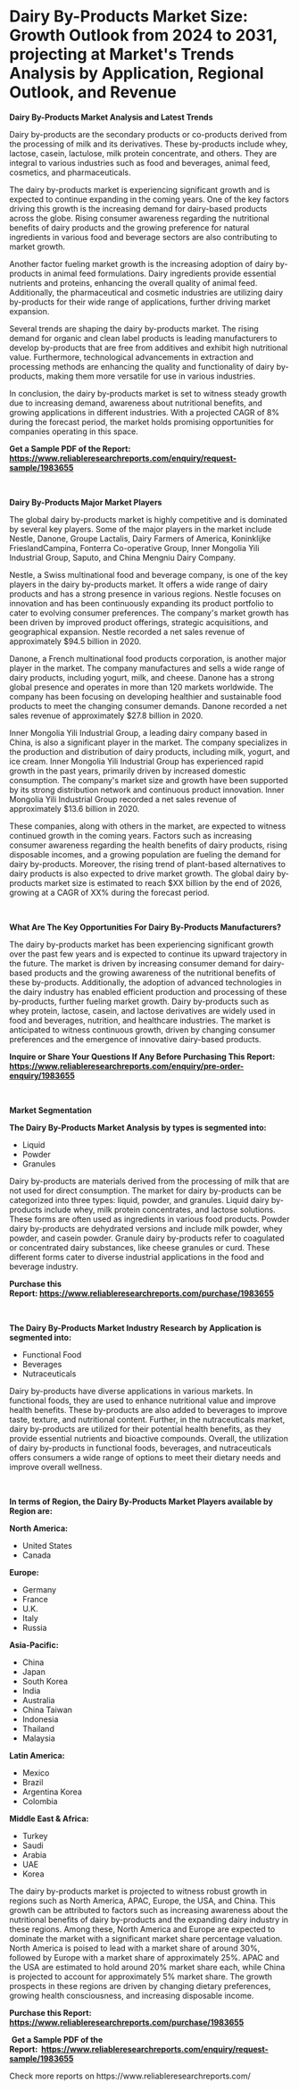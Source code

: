<p><h1>Dairy By-Products Market Size: Growth Outlook from 2024 to 2031, projecting at Market's Trends Analysis by Application, Regional Outlook, and Revenue</h1></p><p><strong>Dairy By-Products Market Analysis and Latest Trends</strong></p>
<p><p>Dairy by-products are the secondary products or co-products derived from the processing of milk and its derivatives. These by-products include whey, lactose, casein, lactulose, milk protein concentrate, and others. They are integral to various industries such as food and beverages, animal feed, cosmetics, and pharmaceuticals.</p><p>The dairy by-products market is experiencing significant growth and is expected to continue expanding in the coming years. One of the key factors driving this growth is the increasing demand for dairy-based products across the globe. Rising consumer awareness regarding the nutritional benefits of dairy products and the growing preference for natural ingredients in various food and beverage sectors are also contributing to market growth.</p><p>Another factor fueling market growth is the increasing adoption of dairy by-products in animal feed formulations. Dairy ingredients provide essential nutrients and proteins, enhancing the overall quality of animal feed. Additionally, the pharmaceutical and cosmetic industries are utilizing dairy by-products for their wide range of applications, further driving market expansion.</p><p>Several trends are shaping the dairy by-products market. The rising demand for organic and clean label products is leading manufacturers to develop by-products that are free from additives and exhibit high nutritional value. Furthermore, technological advancements in extraction and processing methods are enhancing the quality and functionality of dairy by-products, making them more versatile for use in various industries.</p><p>In conclusion, the dairy by-products market is set to witness steady growth due to increasing demand, awareness about nutritional benefits, and growing applications in different industries. With a projected CAGR of 8% during the forecast period, the market holds promising opportunities for companies operating in this space.</p></p>
<p><strong>Get a Sample PDF of the Report:&nbsp; <a href="https://www.reliableresearchreports.com/enquiry/request-sample/1983655">https://www.reliableresearchreports.com/enquiry/request-sample/1983655</a></strong></p>
<p>&nbsp;</p>
<p><strong>Dairy By-Products Major Market Players</strong></p>
<p><p>The global dairy by-products market is highly competitive and is dominated by several key players. Some of the major players in the market include Nestle, Danone, Groupe Lactalis, Dairy Farmers of America, Koninklijke FrieslandCampina, Fonterra Co-operative Group, Inner Mongolia Yili Industrial Group, Saputo, and China Mengniu Dairy Company.</p><p>Nestle, a Swiss multinational food and beverage company, is one of the key players in the dairy by-products market. It offers a wide range of dairy products and has a strong presence in various regions. Nestle focuses on innovation and has been continuously expanding its product portfolio to cater to evolving consumer preferences. The company's market growth has been driven by improved product offerings, strategic acquisitions, and geographical expansion. Nestle recorded a net sales revenue of approximately $94.5 billion in 2020.</p><p>Danone, a French multinational food products corporation, is another major player in the market. The company manufactures and sells a wide range of dairy products, including yogurt, milk, and cheese. Danone has a strong global presence and operates in more than 120 markets worldwide. The company has been focusing on developing healthier and sustainable food products to meet the changing consumer demands. Danone recorded a net sales revenue of approximately $27.8 billion in 2020.</p><p>Inner Mongolia Yili Industrial Group, a leading dairy company based in China, is also a significant player in the market. The company specializes in the production and distribution of dairy products, including milk, yogurt, and ice cream. Inner Mongolia Yili Industrial Group has experienced rapid growth in the past years, primarily driven by increased domestic consumption. The company's market size and growth have been supported by its strong distribution network and continuous product innovation. Inner Mongolia Yili Industrial Group recorded a net sales revenue of approximately $13.6 billion in 2020.</p><p>These companies, along with others in the market, are expected to witness continued growth in the coming years. Factors such as increasing consumer awareness regarding the health benefits of dairy products, rising disposable incomes, and a growing population are fueling the demand for dairy by-products. Moreover, the rising trend of plant-based alternatives to dairy products is also expected to drive market growth. The global dairy by-products market size is estimated to reach $XX billion by the end of 2026, growing at a CAGR of XX% during the forecast period.</p></p>
<p>&nbsp;</p>
<p><strong>What Are The Key Opportunities For Dairy By-Products Manufacturers?</strong></p>
<p><p>The dairy by-products market has been experiencing significant growth over the past few years and is expected to continue its upward trajectory in the future. The market is driven by increasing consumer demand for dairy-based products and the growing awareness of the nutritional benefits of these by-products. Additionally, the adoption of advanced technologies in the dairy industry has enabled efficient production and processing of these by-products, further fueling market growth. Dairy by-products such as whey protein, lactose, casein, and lactose derivatives are widely used in food and beverages, nutrition, and healthcare industries. The market is anticipated to witness continuous growth, driven by changing consumer preferences and the emergence of innovative dairy-based products.</p></p>
<p><strong>Inquire or Share Your Questions If Any Before Purchasing This Report: <a href="https://www.reliableresearchreports.com/enquiry/pre-order-enquiry/1983655">https://www.reliableresearchreports.com/enquiry/pre-order-enquiry/1983655</a></strong></p>
<p>&nbsp;</p>
<p><strong>Market Segmentation</strong></p>
<p><strong>The Dairy By-Products Market Analysis by types is segmented into:</strong></p>
<p><ul><li>Liquid</li><li>Powder</li><li>Granules</li></ul></p>
<p><p>Dairy by-products are materials derived from the processing of milk that are not used for direct consumption. The market for dairy by-products can be categorized into three types: liquid, powder, and granules. Liquid dairy by-products include whey, milk protein concentrates, and lactose solutions. These forms are often used as ingredients in various food products. Powder dairy by-products are dehydrated versions and include milk powder, whey powder, and casein powder. Granule dairy by-products refer to coagulated or concentrated dairy substances, like cheese granules or curd. These different forms cater to diverse industrial applications in the food and beverage industry.</p></p>
<p><strong>Purchase this Report:&nbsp;<a href="https://www.reliableresearchreports.com/purchase/1983655">https://www.reliableresearchreports.com/purchase/1983655</a></strong></p>
<p>&nbsp;</p>
<p><strong>The Dairy By-Products Market Industry Research by Application is segmented into:</strong></p>
<p><ul><li>Functional Food</li><li>Beverages</li><li>Nutraceuticals</li></ul></p>
<p><p>Dairy by-products have diverse applications in various markets. In functional foods, they are used to enhance nutritional value and improve health benefits. These by-products are also added to beverages to improve taste, texture, and nutritional content. Further, in the nutraceuticals market, dairy by-products are utilized for their potential health benefits, as they provide essential nutrients and bioactive compounds. Overall, the utilization of dairy by-products in functional foods, beverages, and nutraceuticals offers consumers a wide range of options to meet their dietary needs and improve overall wellness.</p></p>
<p>&nbsp;</p>
<p><strong>In terms of Region, the Dairy By-Products Market Players available by Region are:</strong></p>
<p>
    <p> <strong> North America: </strong>
        <ul>
            <li>United States</li>
            <li>Canada</li>
        </ul>
        </p> 
    <p> <strong> Europe: </strong>
        <ul>
            <li>Germany</li>
            <li>France</li>
            <li>U.K.</li>
            <li>Italy</li>
            <li>Russia</li>
        </ul>
        </p> 
    <p> <strong> Asia-Pacific: </strong>
        <ul>
            <li>China</li>
            <li>Japan</li>
            <li>South Korea</li>
            <li>India</li>
            <li>Australia</li>
            <li>China Taiwan</li>
            <li>Indonesia</li>
            <li>Thailand</li>
            <li>Malaysia</li>
        </ul>
        </p> 
    <p> <strong> Latin America: </strong>
        <ul>
            <li>Mexico</li>
            <li>Brazil</li>
            <li>Argentina Korea</li>
            <li>Colombia</li>
        </ul>
        </p> 
    <p> <strong> Middle East & Africa: </strong>
        <ul>
            <li>Turkey</li>
            <li>Saudi</li>
            <li>Arabia</li>
            <li>UAE</li>
            <li>Korea</li>
        </ul>
    </p>
    </p>
<p><p>The dairy by-products market is projected to witness robust growth in regions such as North America, APAC, Europe, the USA, and China. This growth can be attributed to factors such as increasing awareness about the nutritional benefits of dairy by-products and the expanding dairy industry in these regions. Among these, North America and Europe are expected to dominate the market with a significant market share percentage valuation. North America is poised to lead with a market share of around 30%, followed by Europe with a market share of approximately 25%. APAC and the USA are estimated to hold around 20% market share each, while China is projected to account for approximately 5% market share. The growth prospects in these regions are driven by changing dietary preferences, growing health consciousness, and increasing disposable income.</p></p>
<p><strong>Purchase this Report: <a href="https://www.reliableresearchreports.com/purchase/1983655">https://www.reliableresearchreports.com/purchase/1983655</a></strong></p>
<p>&nbsp;<strong>Get a Sample PDF of the Report:&nbsp;&nbsp;<a href="https://www.reliableresearchreports.com/enquiry/request-sample/1983655">https://www.reliableresearchreports.com/enquiry/request-sample/1983655</a></strong></p>
<p><strong></strong></p>
<p>Check more reports on https://www.reliableresearchreports.com/</p>